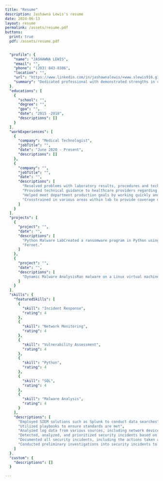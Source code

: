 ```yaml
---
title: "Resume"
description: Jashawna Lewis's resume
date: 2024-06-13
layout: resume
permalink: /assets/resume.pdf
buttons:
  print: true
  pdf: /assets/resume.pdf

  
  "profile": {
    "name": "JASHAWNA LEWIS",
    "email": "",
    "phone": "(203) 843-8386",
    "location": "",
    "url": "https://www.linkedin.com/in/jashawnalewis/⋄www.slewis916.github.io",
    "summary": "Dedicated professional with demonstrated strengths in customer service, time management and trend tracking. Good at troubleshooting problems and building successful solutions. Excellent verbal and written communicator with strong background cultivating positive relationships and exceeding goals."
  },
  "educations": [
    {
      "school": "",
      "degree": "",
      "gpa": "",
      "date": "2015 -2018",
      "descriptions": []
    }
  ],
  "workExperiences": [
    {
      "company": "Medical Technologist",
      "jobTitle": "",
      "date": "June 2020 - Present",
      "descriptions": []
    },
    {
      "company": "",
      "jobTitle": "",
      "date": "",
      "descriptions": [
        "Resolved problems with laboratory results, procedures and technology by consulting closely with internal and external customers and expertly troubleshooting diverse issues.",
        "Provided technical guidance to healthcare providers regarding appropriate test selection for specific clinical scenarios.",
        "Helped meet department production goals by working quickly and with minimal errors.",
        "Crosstrained in various areas within lab to provide coverage during staff absences or high-volume periods."
      ]
    }
  ],
  "projects": [
    {
      "project": "",
      "date": "",
      "descriptions": [
        "Python Malware LabCreated a ransomware program in Python using the cryptography library in Python called",
        "Fernet."
      ]
    },
    {
      "project": "",
      "date": "",
      "descriptions": [
        "Dynamic Malware AnalysisRan malware on a Linux virtual machine to analyze its activities on the system."
      ]
    }
  ],
  "skills": {
    "featuredSkills": [
      {
        "skill": "Incident Response",
        "rating": 4
      },
      {
        "skill": "Network Monitoring",
        "rating": 4
      },
      {
        "skill": "Vulnerability Assessment",
        "rating": 4
      },
      {
        "skill": "Python",
        "rating": 4
      },
      {
        "skill": "SQL",
        "rating": 4
      },
      {
        "skill": "Malware Analysis",
        "rating": 4
      }
    ],
    "descriptions": [
      "Employed SIEM solutions such as Splunk to conduct data searches",
      "Utilized playbooks to ensure standards are met",
      "Analyzed log data from various sources, including network devices, servers, and applications, to identify anoma- lous behavior, security policy violations, and potential indicators of compromise (IOCs)",
      "Detected, analyzed, and prioritized security incidents based on severity and impact",
      "Documented all security incidents, including the actions taken and the outcomes, in incident reports",
      "Conducted preliminary investigations into security incidents to gather evidence, identify the root cause, and determine the extent of the impact"
    ]
  },
  "custom": {
    "descriptions": []
  }

---
```



